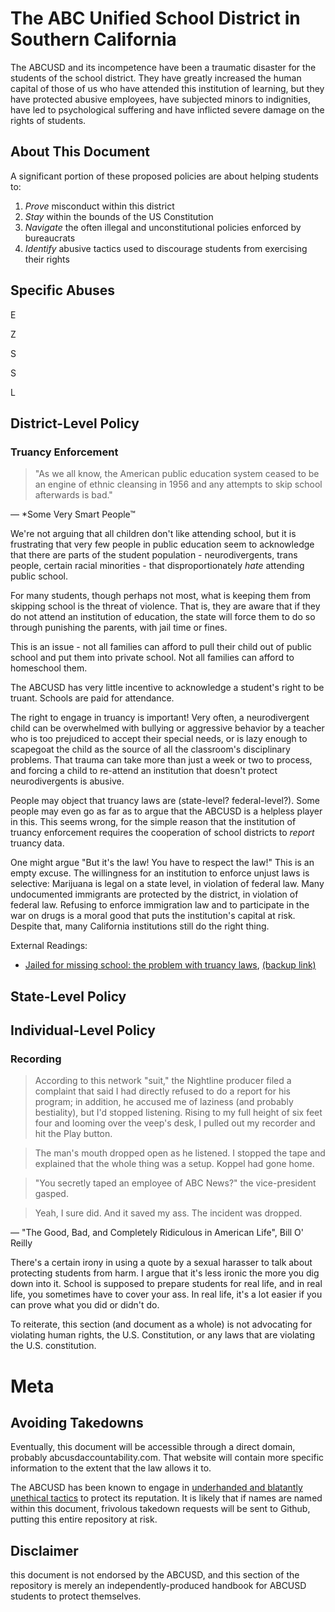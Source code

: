 # The ABC Unified School District in Southern California

The ABCUSD and its incompetence have been a traumatic disaster for the students of the school district. They have greatly increased the human capital of those of us who have attended this institution of learning, but they have protected abusive employees, have subjected minors to indignities, have led to psychological suffering and have inflicted severe damage on the rights of students.

## About This Document

A significant portion of these proposed policies are about helping students to:

1. *Prove* misconduct within this district
2. *Stay* within the bounds of the US Constitution
3. *Navigate* the often illegal and unconstitutional policies enforced by bureaucrats
4. *Identify* abusive tactics used to discourage students from exercising their rights

## Specific Abuses

E

Z

S

S

L

## District-Level Policy

### Truancy Enforcement

> "As we all know, the American public education system ceased to be an engine of ethnic cleansing in 1956 and any attempts to skip school afterwards is bad."

  &mdash; *Some Very Smart People™
	
We're not arguing that all children don't like attending school, but it is frustrating that very few people in public education seem to acknowledge that there are parts of the student population - neurodivergents, trans people, certain racial minorities - that disproportionately *hate* attending public school.

For many students, though perhaps not most, what is keeping them from skipping school is the threat of violence. That is, they are aware that if they do not attend an institution of education, the state will force them to do so through punishing the parents, with jail time or fines.

This is an issue - not all families can afford to pull their child out of public school and put them into private school. Not all families can afford to homeschool them. 

The ABCUSD has very little incentive to acknowledge a student's right to be truant. Schools are paid for attendance. 

The right to engage in truancy is important! Very often, a neurodivergent child can be overwhelmed with bullying or aggressive behavior by a teacher who is too prejudiced to accept their special needs, or is lazy enough to scapegoat the child as the source of all the classroom's disciplinary problems. That trauma can take more than just a week or two to process, and forcing a child to re-attend an institution that doesn't protect neurodivergents is abusive.

People may object that truancy laws are (state-level? federal-level?). Some people may even go as far as to argue that the ABCUSD is a helpless player in this. This seems wrong, for the simple reason that the institution of truancy enforcement requires the cooperation of school districts to *report* truancy data.

One might argue "But it's the law! You have to respect the law!" This is an empty excuse. The willingness for an institution to enforce unjust laws is selective: Marijuana is legal on a state level, in violation of federal law. Many undocumented immigrants are protected by the district, in violation of federal law. Refusing to enforce immigration law and to participate in the war on drugs is a moral good that puts the institution's capital at risk. Despite that, many California institutions still do the right thing.

External Readings:

- [Jailed for missing school: the problem with truancy laws](https://reason.com/2015/06/06/jail-for-missed-days-at-school-the-madne/), [(backup link)](https://web.archive.org/web/20200523062706/https://www.overlawyered.com/2015/06/truancy/)

## State-Level Policy

## Individual-Level Policy

### Recording

> According to this network "suit," the Nightline producer filed a complaint that said I had directly refused to do a report for his program; in addition, he accused me of laziness (and probably bestiality), but I'd stopped listening. Rising to my full height of six feet four and looming over the veep's desk, I pulled out my recorder and hit the Play button.

> The man's mouth dropped open as he listened. I stopped the tape and explained that the whole thing was a setup. Koppel had gone home. 

> "You secretly taped an employee of ABC News?" the vice-president gasped.

> Yeah, I sure did. And it saved my ass. The incident was dropped. 

  &mdash; "The Good, Bad, and Completely Ridiculous in American Life", Bill O' Reilly

There's a certain irony in using a quote by a sexual harasser to talk about protecting students from harm. I argue that it's less ironic the more you dig down into it. School is supposed to prepare students for real life, and in real life, you sometimes have to cover your ass. In real life, it's a lot easier if you can prove what you did or didn't do.

To reiterate, this section (and document as a whole) is not advocating for violating human rights, the U.S. Constitution, or any laws that are violating the U.S. constitution.

# Meta

## Avoiding Takedowns

Eventually, this document will be accessible through a direct domain, probably abcusdaccountability.com. That website will contain more specific information to the extent that the law allows it to.

The ABCUSD has been known to engage in [underhanded and blatantly unethical tactics](https://www.city-journal.org/html/silencing-whistleblower-11150.html) to protect its reputation. It is likely that if names are named within this document, frivolous takedown requests will be sent to Github, putting this entire repository at risk.

## Disclaimer 

this document is not endorsed by the ABCUSD, and this section of the repository is merely an independently-produced handbook for ABCUSD students to protect themselves.